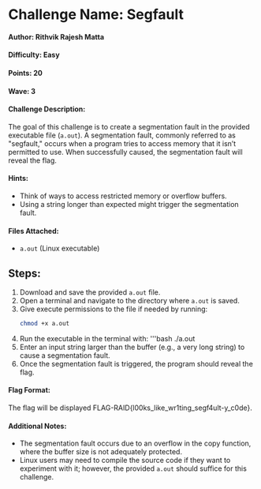 # Challenge Name: Segfault

#### Author: Rithvik Rajesh Matta

#### Difficulty: Easy

#### Points: 20

#### Wave: 3

#### Challenge Description:  
The goal of this challenge is to create a segmentation fault in the provided executable file (`a.out`). A segmentation fault, commonly referred to as "segfault," occurs when a program tries to access memory that it isn’t permitted to use. When successfully caused, the segmentation fault will reveal the flag.

#### Hints:  
- Think of ways to access restricted memory or overflow buffers.
- Using a string longer than expected might trigger the segmentation fault.

#### Files Attached: 
- `a.out` (Linux executable)

## Steps:

1. Download and save the provided `a.out` file.
2. Open a terminal and navigate to the directory where `a.out` is saved.
3. Give execute permissions to the file if needed by running:
   ```bash
   chmod +x a.out
4. Run the executable in the terminal with:
    '''bash
    ./a.out
5. Enter an input string larger than the buffer (e.g., a very long string) to cause a segmentation fault.
6. Once the segmentation fault is triggered, the program should reveal the flag.

#### Flag Format:
The flag will be displayed FLAG-RAID{l00ks_like_wr1ting_segf4ult-y_c0de}.

#### Additional Notes: 
- The segmentation fault occurs due to an overflow in the copy function, where the buffer size is not adequately protected.
- Linux users may need to compile the source code if they want to experiment with it; however, the provided `a.out` should suffice for this challenge.